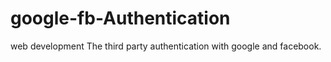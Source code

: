 # google-fb-Authentication
web development
The third party authentication with google and facebook.

